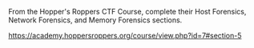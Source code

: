 From the Hopper's Roppers CTF Course, complete their Host Forensics, Network Forensics, and Memory Forensics sections. 

<https://academy.hoppersroppers.org/course/view.php?id=7#section-5>
